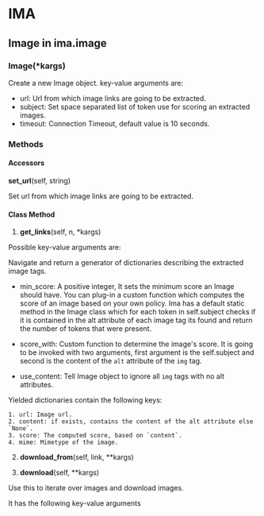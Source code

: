 # IMA

## Image in ima.image

### Image(\*kargs)

Create a new Image object. key-value arguments are:

- url: Url from which image links are going to be extracted.
- subject: Set space separated list of token use for scoring an extracted images.
- timeout: Connection Timeout, default value is 10 seconds.

### Methods

#### Accessors

**set_url**(self, string)

Set url from which image links are going to be extracted.

#### Class Method

1. **get_links**(self, n, \*kargs)

Possible key-value arguments are:

Navigate and return a generator of dictionaries describing the extracted image tags.

- min_score: A positive integer, It sets the minimum score an Image should have.
You can plug-in a custom function which computes the score of an image based on your
own policy. Ima has a default static method in the Image class which for each token in
self.subject checks if it is contained in the alt attribute of each image tag its found
and return the number of tokens that were present.

- score_with: Custom function to determine the image's score. It is going to be invoked
with two arguments, first argument is the self.subject and second is the content of the `alt`
attribute of the `img` tag.

- use_content: Tell Image object to ignore all `img` tags with no alt attributes.

Yielded dictionaries contain the following keys:

    1. url: Image url.
    2. content: if exists, contains the content of the alt attribute else `None`.
    3. score: The computed score, based on `content`.
    4. mime: Mimetype of the image.

2. **download_from**(self, link, \*\*kargs)



3. **download**(self, \*\*kargs)

Use this to iterate over images and download images.

It has the following key-value arguments



